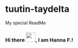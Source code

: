 # tuutin-taydelta
My special ReadMe
### Hi there <img src="https://raw.githubusercontent.com/MartinHeinz/MartinHeinz/master/wave.gif" width="30px">, I am Hanna F.!
